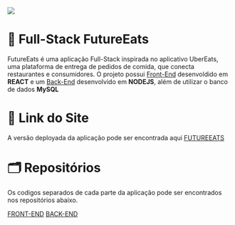<p id= "voltar"><img src="https://user-images.githubusercontent.com/98977257/169718703-27b27a45-0f16-4a38-9400-65d9ed932aef.png"/></p>

# 🍴 Full-Stack FutureEats

FutureEats é uma aplicação Full-Stack inspirada no aplicativo UberEats, uma plataforma de entrega de pedidos de comida, que conecta restaurantes e consumidores. O projeto possui [Front-End](https://github.com/AdeirMoreira/Front-End_FutureEats) desenvoldido em **REACT** e um [Back-End](https://github.com/AdeirMoreira/Back-End-FutureEats) desenvolvido em **NODEJS**, além de utilizar o banco de dados **MySQL**

# 🔗 Link do Site

A versão deployada da aplicação pode ser encontrada aqui [FUTUREEATS](http://futureeats.adeirmaia.surge.sh/)

# 🗂 Repositórios

 Os codigos separados de cada parte da aplicação pode ser encontrados nos repositórios  abaixo.

[FRONT-END](https://github.com/AdeirMoreira/Front-End_FutureEats)
[BACK-END](https://github.com/AdeirMoreira/Back-End-FutureEats)
